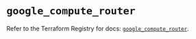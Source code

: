 # `google_compute_router`

Refer to the Terraform Registry for docs: [`google_compute_router`](https://registry.terraform.io/providers/drfaust92/google/4.16.4/docs/resources/compute_router).
